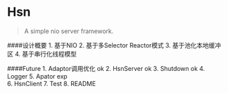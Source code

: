 

# Hsn
> A simple nio server framework.


####设计概要
	1. 基于NIO
	2. 基于多Selector Reactor模式
	3. 基于池化本地缓冲区
	4. 基于串行化线程模型
	
	
####Future
	1. Adaptor调用优化		ok
	2. HsnServer			ok
	3. Shutdown			ok
	4. Logger 
	5. Apator exp		
	6. HsnClient
	7. Test
	8. README